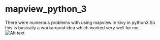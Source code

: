 # mapview_python_3
There were numerous problems with using mapview in kivy in python3.So this is basically a workaround idea which worked very well for me.
![Alt text](relative/path/to/img.jpg?raw=true "Title")
